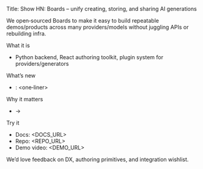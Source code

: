 Title: Show HN: Boards – unify creating, storing, and sharing AI generations

We open‑sourced Boards to make it easy to build repeatable demos/products across many providers/models without juggling APIs or rebuilding infra.

What it is
- Python backend, React authoring toolkit, plugin system for providers/generators

What’s new
- <FEATURE>: <one‑liner>

Why it matters
- <PAIN> → <OUTCOME>

Try it
- Docs: <DOCS_URL>
- Repo: <REPO_URL>
- Demo video: <DEMO_URL>

We’d love feedback on DX, authoring primitives, and integration wishlist.

